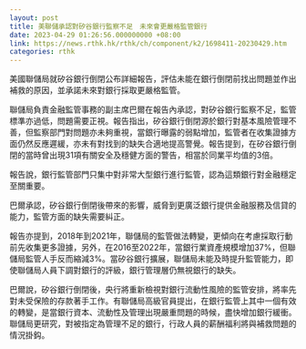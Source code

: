 ```yaml
---
layout: post
title: 美聯儲承認對矽谷銀行監察不足　未來會更嚴格監管銀行
date: 2023-04-29 01:26:56.000000000 +08:00
link: https://news.rthk.hk/rthk/ch/component/k2/1698411-20230429.htm
categories: rthk
---
```


美國聯儲局就矽谷銀行倒閉公布詳細報告，評估未能在銀行倒閉前找出問題並作出補救的原因，並承諾未來對銀行採取更嚴格監管。

聯儲局負責金融監管事務的副主席巴爾在報告內承認，對矽谷銀行監察不足，監管標準亦過低，問題需要正視。報告指出，矽谷銀行倒閉源於銀行對基本風險管理不善，但監察部門對問題亦未夠重視，當銀行曝露的弱點增加，監管者在收集證據方面仍然反應遲緩，亦未有對找到的缺失合適地提高警覺。報告提到，在矽谷銀行倒閉的當時曾出現31項有關安全及穩健方面的警告，相當於同業平均值的3倍。

報告說，銀行監管部門只集中對非常大型銀行進行監管，認為這類銀行對金融穩定至關重要。

巴爾承認，矽谷銀行倒閉後帶來的影響，威脅到更廣泛銀行提供金融服務及信貸的能力，監管方面的缺失需要糾正。

報告亦提到，2018年到2021年，聯儲局的監管做法轉變，更傾向在考慮採取行動前先收集更多證據，另外，在2016至2022年，當銀行業資產規模增加37%，但聯儲局監管人手反而縮減3%。當矽谷銀行擴展，聯儲局未能及時提升監管能力，即使聯儲局人員下調對銀行的評級，銀行管理層仍無視銀行的缺失。

巴爾說，矽谷銀行倒閉後，央行將重新檢視對銀行流動性風險的監管安排，將率先對未受保險的存款著手工作。有聯儲局高級官員提出，在銀行監管上其中一個有效的轉變，是當銀行資本、流動性及管理出現嚴重問題的時候，盡快增加銀行緩衝。聯儲局更研究，對被指定為管理不足的銀行，行政人員的薪酬福利將與補救問題的情況掛鈎。
